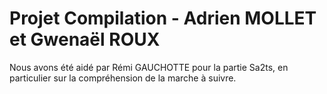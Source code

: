 # Projet Compilation - Adrien MOLLET et Gwenaël ROUX

Nous avons été aidé par Rémi GAUCHOTTE pour la partie Sa2ts, en particulier sur la compréhension de la marche à suivre.

